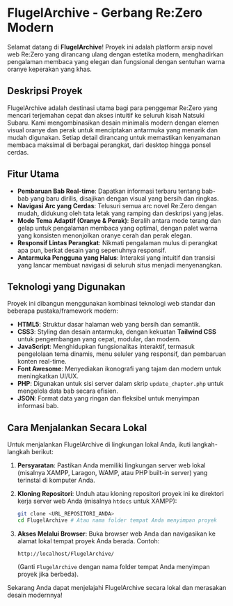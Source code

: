 # FlugelArchive - Gerbang Re:Zero Modern

Selamat datang di **FlugelArchive**! Proyek ini adalah platform arsip novel web Re:Zero yang dirancang ulang dengan estetika modern, menghadirkan pengalaman membaca yang elegan dan fungsional dengan sentuhan warna oranye keperakan yang khas.

## Deskripsi Proyek

FlugelArchive adalah destinasi utama bagi para penggemar Re:Zero yang mencari terjemahan cepat dan akses intuitif ke seluruh kisah Natsuki Subaru. Kami mengombinasikan desain minimalis modern dengan elemen visual oranye dan perak untuk menciptakan antarmuka yang menarik dan mudah digunakan. Setiap detail dirancang untuk memastikan kenyamanan membaca maksimal di berbagai perangkat, dari desktop hingga ponsel cerdas.

## Fitur Utama

*   **Pembaruan Bab Real-time**: Dapatkan informasi terbaru tentang bab-bab yang baru dirilis, disajikan dengan visual yang bersih dan ringkas.
*   **Navigasi Arc yang Cerdas**: Telusuri semua arc novel Re:Zero dengan mudah, didukung oleh tata letak yang ramping dan deskripsi yang jelas.
*   **Mode Tema Adaptif (Oranye & Perak)**: Beralih antara mode terang dan gelap untuk pengalaman membaca yang optimal, dengan palet warna yang konsisten menonjolkan oranye cerah dan perak elegan.
*   **Responsif Lintas Perangkat**: Nikmati pengalaman mulus di perangkat apa pun, berkat desain yang sepenuhnya responsif.
*   **Antarmuka Pengguna yang Halus**: Interaksi yang intuitif dan transisi yang lancar membuat navigasi di seluruh situs menjadi menyenangkan.

## Teknologi yang Digunakan

Proyek ini dibangun menggunakan kombinasi teknologi web standar dan beberapa pustaka/framework modern:

*   **HTML5**: Struktur dasar halaman web yang bersih dan semantik.
*   **CSS3**: Styling dan desain antarmuka, dengan kekuatan **Tailwind CSS** untuk pengembangan yang cepat, modular, dan modern.
*   **JavaScript**: Menghidupkan fungsionalitas interaktif, termasuk pengelolaan tema dinamis, menu seluler yang responsif, dan pembaruan konten real-time.
*   **Font Awesome**: Menyediakan ikonografi yang tajam dan modern untuk meningkatkan UI/UX.
*   **PHP**: Digunakan untuk sisi server dalam skrip `update_chapter.php` untuk mengelola data bab secara efisien.
*   **JSON**: Format data yang ringan dan fleksibel untuk menyimpan informasi bab.

## Cara Menjalankan Secara Lokal

Untuk menjalankan FlugelArchive di lingkungan lokal Anda, ikuti langkah-langkah berikut:

1.  **Persyaratan**: Pastikan Anda memiliki lingkungan server web lokal (misalnya XAMPP, Laragon, WAMP, atau PHP built-in server) yang terinstal di komputer Anda.

2.  **Kloning Repositori**: Unduh atau kloning repositori proyek ini ke direktori kerja server web Anda (misalnya `htdocs` untuk XAMPP):

    ```bash
    git clone <URL_REPOSITORI_ANDA>
    cd FlugelArchive # Atau nama folder tempat Anda menyimpan proyek
    ```

3.  **Akses Melalui Browser**: Buka browser web Anda dan navigasikan ke alamat lokal tempat proyek Anda berada. Contoh:

    ```
    http://localhost/FlugelArchive/
    ```

    (Ganti `FlugelArchive` dengan nama folder tempat Anda menyimpan proyek jika berbeda).

Sekarang Anda dapat menjelajahi FlugelArchive secara lokal dan merasakan desain modernnya!